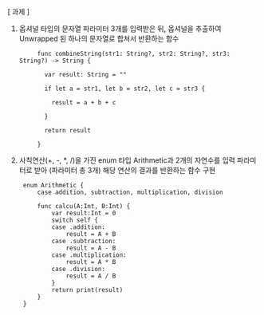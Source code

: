 [ 과제 ]
1. 옵셔널 타입의 문자열 파라미터 3개를 입력받은 뒤, 옵셔널을 추출하여 Unwrapped 된 하나의 문자열로 합쳐서 반환하는 함수


			func combineString(str1: String?, str2: String?, str3: String?) -> String {
			
			  var result: String = ""
			
			  if let a = str1, let b = str2, let c = str3 {
			
			    result = a + b + c
			
			  }
			
			  return result
			
			}


2. 사칙연산(+, -, *, /)을 가진 enum 타입 Arithmetic과 2개의 자연수를 입력 파라미터로 받아 (파라미터 총 3개) 해당 연산의 결과를 반환하는 함수 구현


		enum Arithmetic {
		    case addition, subtraction, multiplication, division
		    
		    func calcu(A:Int, B:Int) {
		        var result:Int = 0
		        switch self {
		        case .addition:
		            result = A + B
		        case .subtraction:
		            result = A - B
		        case .multiplication:
		            result = A * B
		        case .division:
		            result = A / B
		        }
		        return print(result)
		    }
		}
